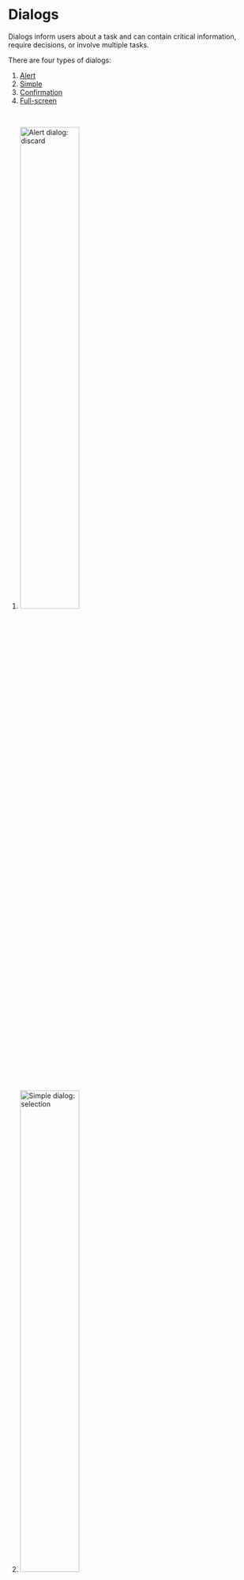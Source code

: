 <!--docs:
title: "Dialogs"
layout: detail
section: components
excerpt: "Dialogs are modal windows that require interaction."
iconId: 
path: /catalog/dialog/
-->


# Dialogs

Dialogs inform users about a task and can contain critical information, require decisions, or involve multiple tasks.

There are four types of dialogs:

1. [Alert](#alert-dialog)
1. [Simple](#simple-dialog)
1. [Confirmation](#confirmation-dialog)
1. [Full-screen](#full-screen-dialog)

<br>

1. <img src="assets/alert-dialog.png" alt="Alert dialog: discard" width=50%>
1. <img src="assets/simple-dialog.png" alt="Simple dialog: selection" width=50%>
1. <img src="assets/confirmation-dialog.png" alt="Confirmation dialog: selection confirmation" width=50%>
1. <img src="assets/full-screen-dialog.png" alt="Full-screen dialog: event" width=50%>

## Using dialogs

A dialog is a type of modal window that appears in front of app content to provide critical information or ask for a decision. Dialogs disable all app functionality when they appear, and remain on screen until confirmed, dismissed, or a required action has been taken.

Dialogs are purposefully interruptive, so they should be used sparingly.


### Making dialogs accessible

__Note to developers: Do the dialogs include any dialog-specific accessibility info?__

## Alert dialog

Alert dialogs interrupt users with urgent information, details, or actions.

### Alert dialog example

### Alert dialog anatomy and key properties

![alert dialog anatomy diagram](assets/dialog-anatomy.png)

1. Container
1. Title (optional)
1. Supporting text
1. Buttons
1. Scrim

**Container attributes**
| &mbsp; | **Attribute** | **Related methods**  | **Default value** |
| **Color** | | | |
| **Stroke color** | | | |
| **Stroke width** | | | |
| **Shape** | | | |
| **Elevation** | | | |
| **Ripple color** | | | |


**Title attributes**

| &mbsp; | **Attribute** | **Related methods**  | **Default value** |
| **Text label** | | | |
| **Color** | | | |
| **Typography** | | | |



**Supporting text attributes**

| &mbsp; | **Attribute** | **Related methods**  | **Default value** |
| | | | |
| **Text label** | | | |
| **Color** | | | |
| **Typography** | | | |


**Buttons attributes**

| &mbsp; | **Attribute** | **Related methods**  | **Default value** |
| | | | |



**Scrip attributes**

| &mbsp; | **Attribute** | **Related methods**  | **Default value** |
| | | | |

**Styles**
| &nbsp; | **Style** |
| **Default style** | |
| **Icon style** | |
 
## Simple dialog

Simple dialogs can display items that are immediately actionable when selected. They don’t have text buttons.

As simple dialogs are interruptive, they should be used sparingly. Alternatively, dropdown menus provide options in a non-modal, less disruptive way.

### Simple dialog example

### Simple dialog anatomy and key properties

## Confirmation dialog

Confirmation dialogs give users the ability to provide final confirmation of a choice before committing to it, so they have a chance to change their minds if necessary.

If the user confirms a choice, it’s carried out. Otherwise, the user can dismiss the dialog. For example, users can listen to multiple ringtones but only make a final selection upon tapping “OK.”

### Confirmation dialog example

### Confirmation dialog anatomy and key properties

## Full-screen dialog

Full-screen dialogs group a series of tasks, such as creating a calendar entry with the event title, date, location, and time. Because they take up the entire screen, full-screen dialogs are the only dialogs over which other dialogs can appear.dia

### Full-screen dialog example

### Full-screen dialog anatomy and key properties


## Dialog theming

### Dialog theming example

__**Note to developers** Provide an example with the following features using the [Shrine theme](https://material.io/design/material-studies/shrine.html#about-shrine)__
* Create a simple dialog
* Add a title "Title"
* Add 3 radio buttons with the following options:
  * "option 1"
  * "option 2"
  * "option 3"
* Add two text buttons to the bottom:
  * "Action 1"
  * "Action 2"
* Use the [Cards](https://github.com/mingjane-work/doc-material-components/blob/mingjane-doc-branch/cards-examples/Android/assets/cards_theming.png) themed image as the scrim
